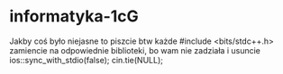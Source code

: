 # informatyka-1cG
Jakby coś było niejasne to piszcie btw każde #include &lt;bits/stdc++.h> zamiencie na odpowiednie biblioteki, bo wam nie zadziała i usuncie ios::sync_with_stdio(false); cin.tie(NULL);
